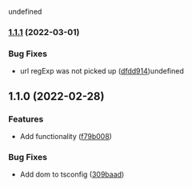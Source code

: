 undefined

### [1.1.1](https://github.com/ChiefORZ/pdf-generator/compare/1.1.0...1.1.1) (2022-03-01)

### Bug Fixes

- url regExp was not picked up ([dfdd914](https://github.com/ChiefORZ/pdf-generator/commit/dfdd91443fd8341c8e58cca1d17916e7a0109d67))undefined

## 1.1.0 (2022-02-28)

### Features

- Add functionality ([f79b008](https://github.com/ChiefORZ/pdf-generator/commit/f79b008f872514fa090de03b3211b955474f9f07))

### Bug Fixes

- Add dom to tsconfig ([309baad](https://github.com/ChiefORZ/pdf-generator/commit/309baad6b3caafb82057a13b7a66a28e37c8a73e))
